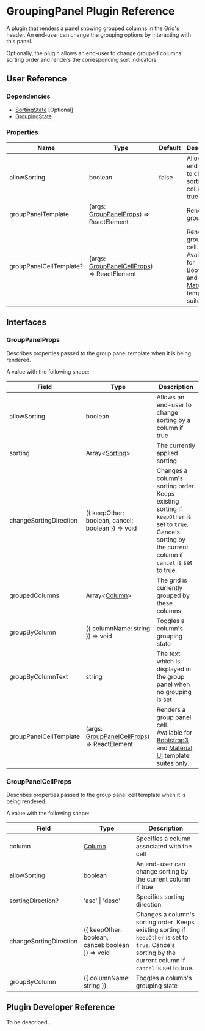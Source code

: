 # GroupingPanel Plugin Reference

A plugin that renders a panel showing grouped columns in the Grid's header. An end-user can change the grouping options by interacting with this panel.

Optionally, the plugin allows an end-user to change grouped columns' sorting order and renders the corresponding sort indicators.

## User Reference

### Dependencies

- [SortingState](sorting-state.md) [Optional]
- [GroupingState](grouping-state.md)

### Properties

Name | Type | Default | Description
-----|------|---------|------------
allowSorting | boolean | false | Allows an end-user to change sorting by a column if true
groupPanelTemplate | (args: [GroupPanelProps](#group-panel-props)) => ReactElement | | Renders a group panel
groupPanelCellTemplate? | (args: [GroupPanelCellProps](#group-panel-cell-props)) => ReactElement | | Renders a group panel cell. Available for [Bootstrap3](https://www.npmjs.com/package/@devexpress/dx-react-grid-bootstrap3) and [Material UI](https://www.npmjs.com/package/@devexpress/dx-react-grid-material-ui) template suites only.

## Interfaces

### <a name="group-panel-props"></a>GroupPanelProps

Describes properties passed to the group panel template when it is being rendered.

A value with the following shape:

Field | Type | Description
------|------|------------
allowSorting | boolean | Allows an end-user to change sorting by a column if true
sorting | Array&lt;[Sorting](sorting-state.md#sorting)&gt; | The currently applied sorting
changeSortingDirection | ({ keepOther: boolean, cancel: boolean }) => void | Changes a column's sorting order. Keeps existing sorting if `keepOther` is set to `true`. Cancels sorting by the current column if `cancel` is set to true.
groupedColumns | Array&lt;[Column](grid.md#column)&gt; | The grid is currently grouped by these columns
groupByColumn | ({ columnName: string }) => void | Toggles a column's grouping state
groupByColumnText | string | The text which is displayed in the group panel when no grouping is set
groupPanelCellTemplate | (args: [GroupPanelCellProps](#group-panel-cell-props)) => ReactElement | Renders a group panel cell. Available for [Bootstrap3](https://www.npmjs.com/package/@devexpress/dx-react-grid-bootstrap3) and [Material UI](https://www.npmjs.com/package/@devexpress/dx-react-grid-material-ui) template suites only.

### <a name="group-panel-cell-props"></a>GroupPanelCellProps

Describes properties passed to the group panel cell template when it is being rendered.

A value with the following shape:

Field | Type | Description
------|------|------------
column | [Column](grid.md#column) | Specifies a column associated with the cell
allowSorting | boolean | An end-user can change sorting by the current column if true
sortingDirection? | 'asc' &#124; 'desc' | Specifies sorting direction
changeSortingDirection | ({ keepOther: boolean, cancel: boolean }) => void | Changes a column's sorting order. Keeps existing sorting if `keepOther` is set to `true`. Cancels sorting by the current column if `cancel` is set to true.
groupByColumn | ({ columnName: string }) | Toggles a column's grouping state

## Plugin Developer Reference

To be described...
